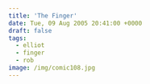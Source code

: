 ```yaml
---
title: 'The Finger'
date: Tue, 09 Aug 2005 20:41:00 +0000
draft: false
tags:
  - elliot
  - finger
  - rob
image: /img/comic108.jpg
---
```


